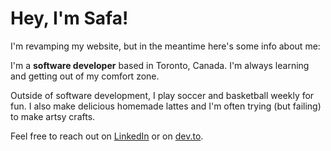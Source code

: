 # Hey, I'm Safa!

I'm revamping my website, but in the meantime here's some info about me: 

I'm a **software developer** based in Toronto, Canada. I'm always learning and getting out of my comfort zone. 

Outside of software development, I play soccer and basketball weekly for fun. I also make delicious homemade lattes and I'm often trying (but failing) to make artsy crafts. 

Feel free to reach out on [LinkedIn](https://www.linkedin.com/in/safa-al-siaudi/) or on [dev.to](https://dev.to/safaal28).
